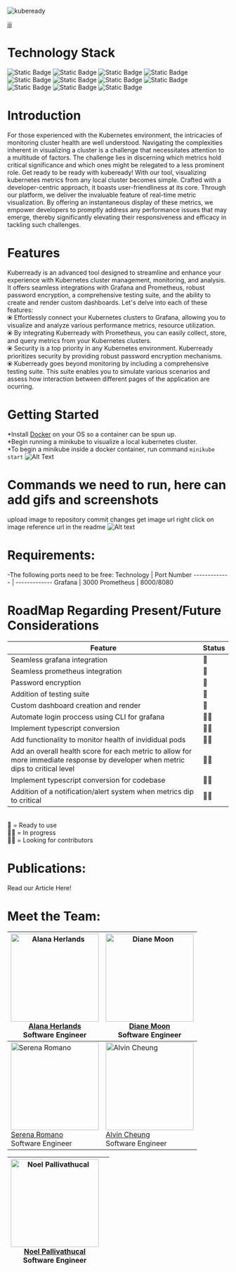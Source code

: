 
![kubeready](https://github.com/oslabs-beta/kubeready/assets/133065870/945e8dc5-6d2c-42e5-b93f-64271ff79548)

jjj
# Technology Stack 

![Static Badge](https://img.shields.io/badge/Node-black)
![Static Badge](https://img.shields.io/badge/React-red)
![Static Badge](https://img.shields.io/badge/Kubernetes-orange)
![Static Badge](https://img.shields.io/badge/Docker-blue)
![Static Badge](https://img.shields.io/badge/Express-gray)
![Static Badge](https://img.shields.io/badge/kubernetes-white)
![Static Badge](https://img.shields.io/badge/Jest-purple)
![Static Badge](https://img.shields.io/badge/SASS-gold)
![Static Badge](https://img.shields.io/badge/Prometheus-green)
![Static Badge](https://img.shields.io/badge/Grafana-orange)
![Static Badge](https://img.shields.io/badge/Helm-pink)


# Introduction

For those experienced with the Kubernetes environment, the intricacies of monitoring cluster health are well understood. Navigating the complexities inherent in visualizing a cluster is a challenge that necessitates attention to a multitude of factors. The challenge lies in discerning which metrics hold critical significance and which ones might be relegated to a less prominent role. Get ready to be ready with kubeready! With our tool, visualizing kubernetes metrics from any local cluster becomes simple. Crafted with a developer-centric approach, it boasts user-friendliness at its core. Through our platform, we deliver the invaluable feature of real-time metric visualization. By offering an instantaneous display of these metrics, we empower developers to promptly address any performance issues that may emerge, thereby significantly elevating their responsiveness and efficacy in tackling such challenges.

# Features
Kuberready is an advanced tool designed to streamline and enhance your experience with Kubernetes cluster management, monitoring, and analysis. It offers seamless integrations with Grafana and Prometheus, robust password encryption, a comprehensive testing suite, and the ability to create and render custom dashboards. Let's delve into each of these features:
 <br>⦿ Effortlessly connect your Kubernetes clusters to Grafana, allowing you to visualize and analyze various performance metrics, resource utilization.
 <br>⦿ By integrating Kuberready with Prometheus, you can easily collect, store, and query metrics from your Kubernetes clusters.
 <br>⦿ Security is a top priority in any Kubernetes environment. Kuberready prioritizes security by providing robust password encryption mechanisms. 
 <br>⦿ Kuberready goes beyond monitoring by including a comprehensive testing suite. This suite enables you to simulate various scenarios and assess how interaction between different pages of the application are ocurring.



# Getting Started 
*Install [Docker](https://www.docker.com/products/docker-desktop/) on your OS so a container can be spun up.<br>*Begin running a minikube to visualize a local kubernetes cluster.<br>*To begin a minikube inside a docker container, run command ```minikube start```
![Alt Text](https://github.com/oslabs-beta/kubeready/blob/njpallivathucal-readMe/kubeready%20login%20gif.gif?raw=true)
# Commands we need to run, here can add gifs and screenshots
upload image to repository 
commit changes
get image url right click on image
reference url in the readme 
![Alt text](/relative/path/to/raw=true "Optional Title")


# Requirements:
-The following ports need to be free:
Technology  | Port Number
------------- | -------------
Grafana  | 3000
Prometheus  | 8000/8080



# RoadMap Regarding Present/Future Considerations
Feature  | Status
------------- | -------------
Seamless grafana integration | 💯
Seamless prometheus integration | 💯
Password encryption | 💯
Addition of testing suite | 💯
Custom dashboard creation and render | 💯
Automate login proccess using CLI for grafana | 👨‍💻
Implement typescript conversion | 🙏🏻
Add functionality to monitor health of invididual pods | 🙏🏻
Add an overall health score for each metric to allow for more immediate response by developer when metric dips to critical level | 🙏🏻
Implement typescript conversion for codebase | 🙏🏻
Addition of a notification/alert system when metrics dip to critical | 🙏🏻




<br>
💯 = Ready to use<br>
👨‍💻 = In progress<br>
🙏🏻 = Looking for contributors<br>

# Publications:
Read our Article Here!

# Meet the Team:
| <img src="https://github.com/oslabs-beta/kubeready/blob/njpallivathucal-readMe/alana_photo.jpg?raw=true" alt="Alana Herlands" width="200" height="200"><br>[Alana Herlands](link-to-li-and-gh)<br>Software Engineer | <img src="https://github.com/oslabs-beta/kubeready/blob/njpallivathucal-readMe/diane.jpeg?raw=true" alt="Diane Moon" width="200" height="200"><br>[Diane Moon](link-to-gh-and-li)<br>Software Engineer |
|---|---|
| <img src="https://github.com/oslabs-beta/kubeready/blob/njpallivathucal-readMe/serena.jpeg?raw=true" alt="Serena Romano" width="200" height="200"><br>[Serena Romano](link-to-gh-and-li)<br>Software Engineer | <img src="https://github.com/oslabs-beta/kubeready/blob/njpallivathucal-readMe/alvin.jpg?raw=true" alt="Alvin Cheung" width="200" height="200"><br>[Alvin Cheung](link-to-gh-and-li)<br>Software Engineer |

| <img src="https://github.com/oslabs-beta/kubeready/blob/njpallivathucal-readMe/noel%20palli.jpeg?raw=true" alt="Noel Pallivathucal" width="200" height="200"><br>[Noel Pallivathucal](link-to-gh-and-li)<br>Software Engineer | |
|---|---|

